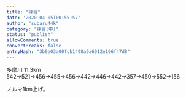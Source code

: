 ```yaml
---
title: "練習"
date: '2020-04-05T00:55:57'
author: "subaru44k"
category: "練習(中)"
status: "publish"
allowComments: true
convertBreaks: false
entryHash: "3b9a03a00fcb1498a9a6912e106f47d8"
---
```

多摩川
11.3km
542→521→456→455→456→442→446→442→357→450→552→156

ノルマ1km上げ。
